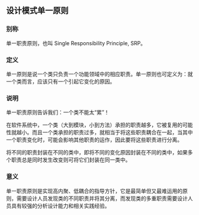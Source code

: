 ## 设计模式单一原则

### 别称

单一职责原则，也叫 Single Responsibility Principle, SRP。

### 定义

单一原则是说一个类只负责一个功能领域中的相应职责。单一原则也可定义为：就一个类而言，应该只有一个引起它变化的原因。

### 说明

单一职责原则告诉我们：一个类不能太“累”！

在软件系统中，一个类（大到模块，小到方法）承担的职责越多，它被复用的可能性就越小。而且一个类承担的职责过多，就相当于将这些职责耦合在一起，当其中一个职责变化时，可能会影响其他职责的运作，因此要将这些职责进行分离。

将不同的职责封装在不同的类中，即将不同的变化原因封装在不同的类中，如果多个职责总是同时发生改变则可将它们封装在同一类中。

### 意义

单一职责原则是实现高内聚、低耦合的指导方针，它是最简单但又最难运用的原则，需要设计人员发现类的不同职责并将其分离，而发现类的多重职责需要设计人员具有较强的分析设计能力和相关实践经验。